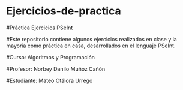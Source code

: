 # Ejercicios-de-practica
#Práctica Ejercicios PSeInt

#Este repositorio contiene algunos ejercicios realizados en clase y la mayoría como práctica en casa, desarrollados en el lenguaje PSeInt.

#Curso: Algoritmos y Programación

#Profesor: Norbey Danilo Muñoz Cañón

#Estudiante: Mateo Otálora Urrego
